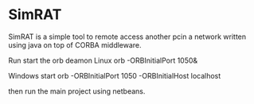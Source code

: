 SimRAT
======

SimRAT is a simple tool to remote access another pcin a network written using java on top of CORBA middleware.

Run
start the orb deamon
Linux
orb -ORBInitialPort 1050&

Windows
start orb -ORBInitialPort 1050 -ORBInitialHost localhost

then run the main project using netbeans. 
